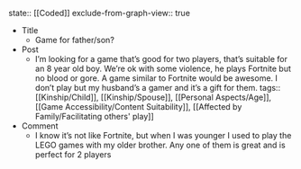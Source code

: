 state:: [[Coded]]
exclude-from-graph-view:: true

- Title
  - Game for father/son?
- Post
  - I’m looking for a game that’s good for two players, that’s suitable for an 8 year old boy. We’re ok with some violence, he plays Fortnite but no blood or gore. A game similar to Fortnite would be awesome. I don’t play but my husband’s a gamer and it’s a gift for them.
    tags:: [[Kinship/Child]], [[Kinship/Spouse]], [[Personal Aspects/Age]], [[Game Accessibility/Content Suitability]], [[Affected by Family/Facilitating others' play]]
- Comment
  - I know it’s not like Fortnite, but when I was younger I used to play the LEGO games with my older brother. Any one of them is great and is perfect for 2 players
